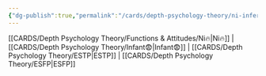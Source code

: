 ```yaml
---
{"dg-publish":true,"permalink":"/cards/depth-psychology-theory/ni-inferior/","created":"2023-01-05T12:08:03.889+01:00","updated":"2023-04-25T15:15:43.464+02:00"}
---
```


[[CARDS/Depth Psychology Theory/Functions & Attitudes/Ni🔥\|Ni🔥]] | [[CARDS/Depth Psychology Theory/Infant😨\|Infant😨]] | [[CARDS/Depth Psychology Theory/ESTP\|ESTP]] | [[CARDS/Depth Psychology Theory/ESFP\|ESFP]]